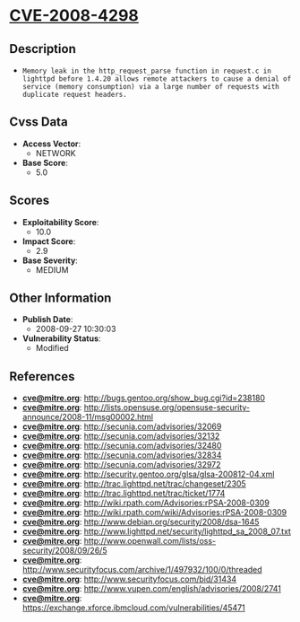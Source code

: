 
# [CVE-2008-4298](http://bugs.gentoo.org/show_bug.cgi?id=238180)

## Description

- `Memory leak in the http_request_parse function in request.c in lighttpd before 1.4.20 allows remote attackers to cause a denial of service (memory consumption) via a large number of requests with duplicate request headers.`

## Cvss Data

- **Access Vector**:
  - NETWORK
- **Base Score**:
  - 5.0

## Scores

- **Exploitability Score**:
  - 10.0
- **Impact Score**:
  - 2.9
- **Base Severity**:
  - MEDIUM

## Other Information

- **Publish Date**:
  - 2008-09-27 10:30:03
- **Vulnerability Status**:
  - Modified

## References

- **cve@mitre.org**: http://bugs.gentoo.org/show_bug.cgi?id=238180
- **cve@mitre.org**: http://lists.opensuse.org/opensuse-security-announce/2008-11/msg00002.html
- **cve@mitre.org**: http://secunia.com/advisories/32069
- **cve@mitre.org**: http://secunia.com/advisories/32132
- **cve@mitre.org**: http://secunia.com/advisories/32480
- **cve@mitre.org**: http://secunia.com/advisories/32834
- **cve@mitre.org**: http://secunia.com/advisories/32972
- **cve@mitre.org**: http://security.gentoo.org/glsa/glsa-200812-04.xml
- **cve@mitre.org**: http://trac.lighttpd.net/trac/changeset/2305
- **cve@mitre.org**: http://trac.lighttpd.net/trac/ticket/1774
- **cve@mitre.org**: http://wiki.rpath.com/Advisories:rPSA-2008-0309
- **cve@mitre.org**: http://wiki.rpath.com/wiki/Advisories:rPSA-2008-0309
- **cve@mitre.org**: http://www.debian.org/security/2008/dsa-1645
- **cve@mitre.org**: http://www.lighttpd.net/security/lighttpd_sa_2008_07.txt
- **cve@mitre.org**: http://www.openwall.com/lists/oss-security/2008/09/26/5
- **cve@mitre.org**: http://www.securityfocus.com/archive/1/497932/100/0/threaded
- **cve@mitre.org**: http://www.securityfocus.com/bid/31434
- **cve@mitre.org**: http://www.vupen.com/english/advisories/2008/2741
- **cve@mitre.org**: https://exchange.xforce.ibmcloud.com/vulnerabilities/45471
